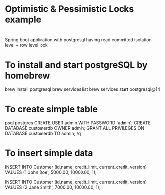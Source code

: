 #
#  Optimistic & Pessimistic Locks example 
#

Spring boot application with postgresql having read committed isolation level + row level lock

# To install and start postgreSQL by homebrew

brew install postgresql
brew services list
brew services start postgresql@14

# To create simple table 

psql postgres
CREATE USER admin WITH PASSWORD 'admin';
CREATE DATABASE customerdb OWNER admin;
GRANT ALL PRIVILEGES ON DATABASE customerdb TO admin;
/q


# To insert simple data 

INSERT INTO Customer (id,name, credit_limit, current_credit, version) VALUES (1,'John Doe', 5000.00, 10000.00, 1);

INSERT INTO Customer (id,name, credit_limit, current_credit, version) VALUES (2,'Jane Smith', 7000.00, 10000.00, 1);
